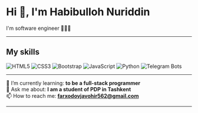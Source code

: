 # Hi 👋, I'm Habibulloh Nuriddin

I'm software engineer 👨🏻‍💻

---

## My skills

![HTML5](https://img.shields.io/badge/HTML5-E34F26?style=for-the-badge&logo=html5&logoColor=white)
![CSS3](https://img.shields.io/badge/CSS3-1572B6?style=for-the-badge&logo=css3&logoColor=white)
![Bootstrap](https://img.shields.io/badge/Bootstrap-563D7C?style=for-the-badge&logo=bootstrap&logoColor=white)
![JavaScript](https://img.shields.io/badge/JavaScript-323330?style=for-the-badge&logo=javascript&logoColor=F7DF1E)
![Python](https://img.shields.io/badge/Python-14354C?style=for-the-badge&logo=python&logoColor=white)
![Telegram Bots](https://img.shields.io/badge/Telegram%20Bots-0088cc?style=for-the-badge&logo=telegram&logoColor=white)

---

🌱 I’m currently learning: **to be a full-stack programmer**  
💬 Ask me about: **I am a student of PDP in Tashkent**  
📫 How to reach me: **farxodovjavohir562@gmail.com**

---


